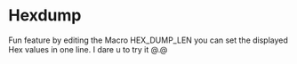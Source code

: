 # Hexdump
Fun feature by editing the Macro HEX_DUMP_LEN you can set the displayed Hex values in one line.
I dare u to try it @.@
